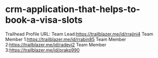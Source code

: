# crm-application-that-helps-to-book-a-visa-slots
Trailhead Profile URL:
Team Lead:https://trailblazer.me/id/rrajini4
Team Member 1:https://trailblazer.me/id/rrabin85
Team Member 2:https://trailblazer.me/id/radevi2
Team Member 3:https://trailblazer.me/id/prakp990
